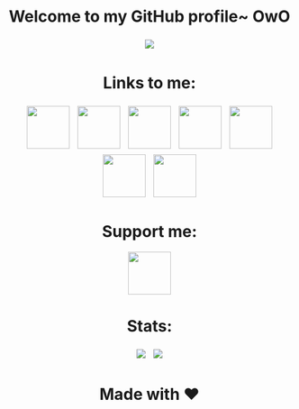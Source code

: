 <h1 align="center">Welcome to my GitHub profile~ OwO</h1>

<p align="center">
  <a href="https://vk.com/mtdru"><img src="https://user-images.githubusercontent.com/74720936/122591769-a446c680-d08d-11eb-9a2b-3ac2de6f1f7a.png" hspace="5"vspace="5"></a>
</p>

#

<h1 align="center">Links to me:</h1>
<p align="center">
  <a href="https://twitter.com/DezlowNG/"><img src="https://user-images.githubusercontent.com/74720936/133612270-297b5e07-3363-47ed-b3d5-ce698060df88.png" width="76" height="76" hspace="5"vspace="5"></a>
  <a href="https://facebook.com/dezlowfb/"><img src="https://user-images.githubusercontent.com/74720936/133612274-58efe73c-b777-4e43-9cc8-8f5f520b446d.png" width="76" height="76" hspace="5"vspace="5"></a>
  <a href="https://www.reddit.com/user/DezlowNG"><img src="https://user-images.githubusercontent.com/74720936/133612271-bc3eb3cf-5622-4167-aed2-9eac4f667803.png" width="76" height="76" hspace="5"vspace="5"></a>
  <a href="https://vk.com/dezlow"><img src="https://user-images.githubusercontent.com/74720936/133612269-a9aa4826-140f-4b2d-b16e-99489a50f127.png" width="76" height="76" hspace="5"vspace="5"></a>
  <a href="https://open.spotify.com/user/31z32d5odfyuyyykagdvmfpzhwpy/"><img src="https://user-images.githubusercontent.com/74720936/133612265-9f335cee-bd71-4616-9f67-873840ea3814.png" width="76" height="76" hspace="5"vspace="5"></a>
  <a href="https://t.me/dezlow"><img src="https://user-images.githubusercontent.com/74720936/133612272-6ec2fd70-2a64-4ac5-9df7-2eff877c921f.png" width="76" height="76" hspace="5"vspace="5"></a>
  <a href="https://www.youtube.com/channel/UCYV8min3NRKlG51P2GfZnKg"><img src="https://user-images.githubusercontent.com/74720936/133612948-58212243-ca3e-4b72-a759-dd195781ee43.png" width="76" height="76" hspace="5"vspace="5"></a>
</p>

#

<h1 align="center">Support me:</h1>
<p align="center">
  <a href="https://www.patreon.com/dezlow"><img src="https://user-images.githubusercontent.com/74720936/133612280-bdcc1cb6-95c5-4f3b-9d99-1eb3c95b1535.png"  width="76" height="76"></a>
</p>

#

<h1 align="center">Stats:</h1>
<p align="center">
  <a href="https://wakatime.com/@Dezlow"><img src="https://github-readme-stats.vercel.app/api/wakatime?username=Dezlow&langs_count=5&theme=dark&range=all_time&" hspace="5"vspace="5"></a>
  <a href="https://github.com/DezlowNG"><img src="https://github-readme-stats.vercel.app/api/?username=DezlowNG&include_all_commits=true&theme=dark&show_icons=true" hspace="5"vspace="5"></a>
</p>

#
  
<h1 align="center">Made with ❤️</h1>
